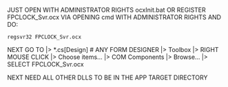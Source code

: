 JUST OPEN WITH ADMINISTRATOR RIGHTS ocxInit.bat
OR REGISTER FPCLOCK_Svr.ocx VIA OPENING cmd WITH ADMINISTRATOR RIGHTS AND DO:
```
regsvr32 FPCLOCK_Svr.ocx
```

NEXT GO TO 
|> *.cs[Design] # ANY FORM DESIGNER
|> Toolbox 
|> RIGHT MOUSE CLICK 
|> Choose items... 
|> COM Components
|> Browse...
|> SELECT FPCLOCK_Svr.ocx

NEXT NEED ALL OTHER DLLS TO BE IN THE APP TARGET DIRECTORY